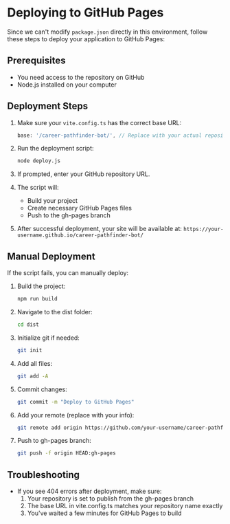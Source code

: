 
# Deploying to GitHub Pages

Since we can't modify `package.json` directly in this environment, follow these steps to deploy your application to GitHub Pages:

## Prerequisites

- You need access to the repository on GitHub
- Node.js installed on your computer

## Deployment Steps

1. Make sure your `vite.config.ts` has the correct base URL:
   ```js
   base: '/career-pathfinder-bot/', // Replace with your actual repository name
   ```

2. Run the deployment script:
   ```bash
   node deploy.js
   ```

3. If prompted, enter your GitHub repository URL.

4. The script will:
   - Build your project
   - Create necessary GitHub Pages files
   - Push to the gh-pages branch

5. After successful deployment, your site will be available at:
   `https://your-username.github.io/career-pathfinder-bot/`

## Manual Deployment

If the script fails, you can manually deploy:

1. Build the project:
   ```bash
   npm run build
   ```

2. Navigate to the dist folder:
   ```bash
   cd dist
   ```

3. Initialize git if needed:
   ```bash
   git init
   ```

4. Add all files:
   ```bash
   git add -A
   ```

5. Commit changes:
   ```bash
   git commit -m "Deploy to GitHub Pages"
   ```

6. Add your remote (replace with your info):
   ```bash
   git remote add origin https://github.com/your-username/career-pathfinder-bot.git
   ```

7. Push to gh-pages branch:
   ```bash
   git push -f origin HEAD:gh-pages
   ```

## Troubleshooting

- If you see 404 errors after deployment, make sure:
  1. Your repository is set to publish from the gh-pages branch
  2. The base URL in vite.config.ts matches your repository name exactly
  3. You've waited a few minutes for GitHub Pages to build

